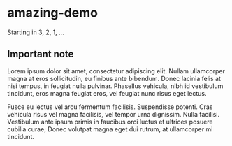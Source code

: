 # amazing-demo

Starting in 3, 2, 1, ...

## Important note

Lorem ipsum dolor sit amet, consectetur adipiscing elit. Nullam ullamcorper magna at eros sollicitudin, eu finibus ante bibendum. Donec lacinia felis at nisi tempus, in feugiat nulla pulvinar. Phasellus vehicula, nibh id vestibulum tincidunt, eros magna feugiat eros, vel feugiat nunc risus eget lectus. 

Fusce eu lectus vel arcu fermentum facilisis. Suspendisse potenti. Cras vehicula risus vel magna facilisis, vel tempor urna dignissim. Nulla facilisi. Vestibulum ante ipsum primis in faucibus orci luctus et ultrices posuere cubilia curae; Donec volutpat magna eget dui rutrum, at ullamcorper mi tincidunt.

